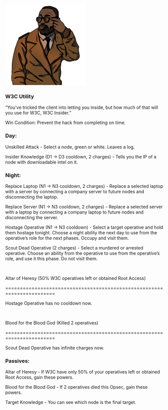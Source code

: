 ![w3cinsider.png](Images/w3cinsider.png)

### **W3C Utility**

“You’ve tricked the client into letting you inside, but how much of that will you use for W3C, W3C Insider.”

Win Condition: Prevent the hack from completing on time.

### **Day:**

Unskilled Attack - Select a node, green or white. Leaves a log.

Insider Knowledge (D1 -> D3 cooldown, 2 charges) - Tells you the IP of a node with downloadable intel on it.

### **Night:**

Replace Laptop (N1 -> N3 cooldown, 2 charges) - Replace a selected laptop with a server by connecting a company server to future nodes and disconnecting the laptop.

Replace Server (N1 -> N3 cooldown, 2 charges) - Replace a selected server with a laptop by connecting a company laptop to future nodes and disconnecting the server.

Hostage Operative (N1 -> N3 cooldown) - Select a target operative and hold them hostage tonight. Choose a night ability the next day to use from the operative’s role for the next phases. Occupy and visit them.

Scout Dead Operative (2 charges) - Select a murdered or arrested operative. Choose an ability from the operative to use from the operative’s role, and use it this phase. Do not visit them.

<br>

Altar of Heresy (50% W3C operatives left or obtained Root Access)

=======================================================================

Hostage Operative has no cooldown now.

<br>

Blood for the Blood God (Killed 2 operatives)

=======================================================================

Scout Dead Operative has infinite charges now.

### **Passives:**

Altar of Heresy - If W3C have only 50% of your operatives left or obtained Root Access, gain these powers.

Blood for the Blood God - If 2 operatives died this Opsec, gain these powers.

Target Knowledge - You can see which node is the final target.